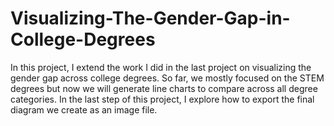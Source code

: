# Visualizing-The-Gender-Gap-in-College-Degrees
In this project, I extend the work I did in the last project on visualizing the gender gap across college degrees. So far, we mostly focused on the STEM degrees but now we will generate line charts to compare across all degree categories. In the last step of this project, I explore how to export the final diagram we create as an image file.
